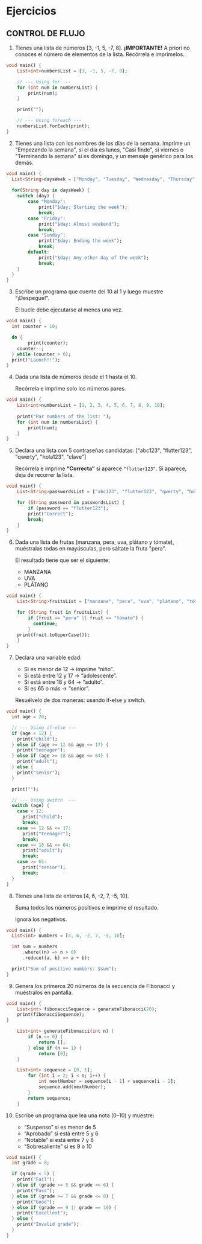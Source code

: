 # Ejercicios

## CONTROL DE FLUJO

1) Tienes una lista de números [3, -1, 5, -7, 8]. **¡IMPORTANTE!** A priori no conoces el número de elementos de la lista. Recórrela e imprímelos.

```dart
void main() {
    List<int>numbersList = [3, -1, 5, -7, 8];

    // --- Using for ---
    for (int num in numbersList) {
        print(num);
    }

    print("");

    // --- Using foreach ---
    numbersList.forEach(print);
}
```

2) Tienes una lista con los nombres de los días de la semana. Imprime un "Empezando la semana", si el día es lunes, "Casi finde", si viernes o "Terminando la semana" si es domingo, y un mensaje genérico para los demás.

```dart
void main() {
  List<String>daysWeek = ["Monday", "Tuesday", "Wednesday", "Thursday", "Friday", "Saturdayt", "Sunday"];
  
  for(String day in daysWeek) {
    switch (day) {
        case "Monday":
            print("$day: Starting the week");
            break;
        case "Friday":
            print("$day: Almost weekend");
            break;
        case "Sunday":
            print("$day: Ending the week");
            break;
        default:
            print("$day: Any other day of the week");
            break;
    }
  }
}
```

3) Escribe un programa que cuente del 10 al 1 y luego muestre “¡Despegue!”. 

    El bucle debe ejecutarse al menos una vez.

```dart
void main() {
  int counter = 10;

  do {
        print(counter);
    counter--;
  } while (counter > 0);
  print("Launch!!");
}
```

4) Dada una lista de números desde el 1 hasta el 10. 

    Recórrela e imprime solo los números pares.

```dart
void main() {
    List<int>numbersList = [1, 2, 3, 4, 5, 6, 7, 8, 9, 10];
    
    print("Par numbers of the list: ");
    for (int num in numbersList) {
        print(num);
    }
}
```

5) Declara una lista con 5 contraseñas candidatas: ["abc123", "flutter123", "qwerty", "hola123", "clave"] 

    Recórrela e imprime **“Correcta”** si aparece `"flutter123"`. Si aparece, deja de recorrer la lista.

```dart
void main() {
    List<String>passwordsList = ["abc123", "flutter123", "qwerty", "hola123", "clave"];

    for (String password in passwordsList) {
        if (password == "flutter123");
        print("Correct");
        break;
    }
}
```

6) Dada una lista de frutas (manzana, pera, uva, plátano y tómate), muéstralas todas en mayúsculas, pero sáltate la fruta "pera". 

    El resultado tiene que ser el siguiente: 

    - MANZANA 
    - UVA 
    - PLÁTANO

```dart
void main() {
    List<String>fruitsList = ["manzana", "pera", "uva", "plátano", "tómate"];

    for (String fruit in fruitsList) {
        if (fruit == "pera" || fruit == "tómate") {
          continue;
        }
    print(fruit.toUpperCase());
    }
}
```

7) Declara una variable edad.
    - Si es menor de 12 → imprime “niño”.
    - Si está entre 12 y 17 → “adolescente”.
    - Si está entre 18 y 64 → “adulto”.
    - Si es 65 o más → “senior”.

    Resuélvelo de dos maneras: usando if-else y switch.

```dart
void main() {
  int age = 20;

  // --- Using if-else ---
  if (age < 12) {
    print("child");
  } else if (age >= 12 && age <= 17) {
    print("teenager");
  } else if (age >= 18 && age <= 64) {
    print("adult");
  } else {
    print("senior");
  }

  print("");

  // --- Using switch  ---
  switch (age) {
    case < 12:
      print("child");
      break;
    case >= 12 && <= 17:
      print("teenager");
      break;
    case >= 18 && <= 64:
      print("adult");
      break;
    case >= 65:
      print("senior");
      break;
  }
}
```

8) Tienes una lista de enteros [4, 6, -2, 7, -5, 10].

    Suma todos los números positivos e imprime el resultado.

    Ignora los negativos.

```dart
void main() {
  List<int> numbers = [4, 6, -2, 7, -5, 10];

  int sum = numbers
      .where((n) => n > 0)
      .reduce((a, b) => a + b);

  print("Sum of positive numbers: $sum");
}
```

9) Genera los primeros 20 números de la secuencia de Fibonacci y muéstralos en pantalla.

```dart
void main() {
    List<int> fibonacciSequence = generateFibonacci(20);
    print(fibonacciSequence);
}

    List<int> generateFibonacci(int n) {
        if (n <= 0) {
            return [];
        } else if (n == 1) {
            return [0];
    }

    List<int> sequence = [0, 1];
        for (int i = 2; i < n; i++) {
            int nextNumber = sequence[i - 1] + sequence[i - 2];
            sequence.add(nextNumber);
        }
        return sequence;
    }
```

10) Escribe un programa que lea una nota (0–10) y muestre:

    - “Suspenso” si es menor de 5
    - “Aprobado” si está entre 5 y 6
    - “Notable” si está entre 7 y 8
    - “Sobresaliente” si es 9 o 10

```dart
void main() {
  int grade = 8;

  if (grade < 5) {
    print("Fail");
  } else if (grade >= 5 && grade <= 6) {
    print("Pass");
  } else if (grade >= 7 && grade <= 8) {
    print("Good");
  } else if (grade == 9 || grade == 10) {
    print("Excellent");
  } else {
    print("Invalid grade");
  }
}
```